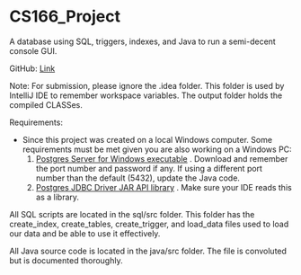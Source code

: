 # CS166_Project
 A database using SQL, triggers, indexes, and Java to run a semi-decent console GUI.
 
 GitHub: [Link](https://github.com/kotooriiii/CS166_Project)
 
 Note: For submission, please ignore the .idea folder. This folder is used by IntelliJ IDE to remember workspace variables. The output folder holds the compiled CLASSes. 
 
 Requirements:
 - Since this project was created on a local Windows computer. Some requirements must be met given you are also working on a Windows PC: <br>
    1. [Postgres Server for Windows executable](https://link-url-here.org) . Download and remember the port number and password if any. If using a different port number than the default (5432), update the Java code.
    2. [Postgres JDBC Driver JAR API library](https://jdbc.postgresql.org/download/postgresql-42.3.3.jar) . Make sure your IDE reads this as a library.
 
 All SQL scripts are located in the sql/src folder. This folder has the create_index, create_tables, create_trigger, and load_data files used to load our data and be able to use it effectively.
 
 All Java source code is located in the java/src folder. The file is convoluted but is documented thoroughly. 
 
 
